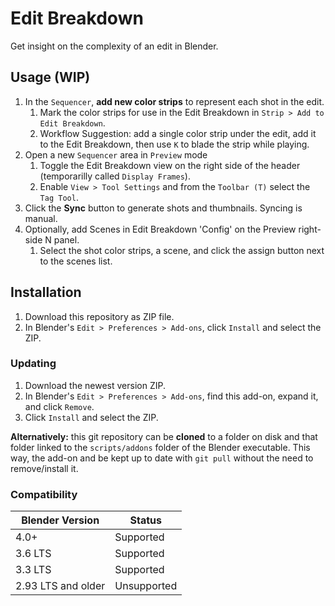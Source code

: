 # Edit Breakdown

Get insight on the complexity of an edit in Blender.

## Usage (WIP)
1. In the `Sequencer`, **add new color strips** to represent each shot in the edit.
   1. Mark the color strips for use in the Edit Breakdown in `Strip > Add to Edit Breakdown`.
   2. Workflow Suggestion: add a single color strip under the edit, add it to the Edit Breakdown, then use `K` to blade the strip while playing.
2. Open a new `Sequencer` area in `Preview` mode
   1. Toggle the Edit Breakdown view on the right side of the header (temporarilly called `Display Frames`).
   2. Enable `View > Tool Settings` and from the `Toolbar (T)` select the `Tag Tool`.
3. Click the **Sync** button to generate shots and thumbnails. Syncing is manual.
4. Optionally, add Scenes in Edit Breakdown 'Config' on the Preview right-side N panel.
   1. Select the shot color strips, a scene, and click the assign button next to the scenes list.

## Installation

1. Download this repository as ZIP file.
2. In Blender's `Edit > Preferences > Add-ons`, click `Install` and select the ZIP.

### Updating

1. Download the newest version ZIP.
2. In Blender's `Edit > Preferences > Add-ons`, find this add-on, expand it, and click `Remove`.
3. Click `Install` and select the ZIP.

**Alternatively:** this git repository can be **cloned** to a folder on disk and that folder linked to the `scripts/addons` folder of the Blender executable. This way, the add-on and be kept up to date with `git pull` without the need to remove/install it.

### Compatibility

| Blender Version | Status |
| - | - |
| 4.0+ | Supported |
| 3.6 LTS | Supported |
| 3.3 LTS | Supported |
| 2.93 LTS and older | Unsupported |
